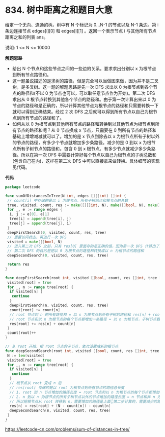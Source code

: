# 834. 树中距离之和**题目大意** 

给定一个无向、连通的树。树中有 N 个标记为 0…N-1 的节点以及 N-1 条边。第 i 条边连接节点 edges[i][0] 和 edges[i][1] 。返回一个表示节点 i 与其他所有节点距离之和的列表 ans。

说明: 1 <= N <= 10000

**解题思路**  

- 给出 N 个节点和这些节点之间的一些边的关系。要求求出分别以 x 为根节点到所有节点路径和。
- 这一题虽说描述的是求树的路径，但是完全可以当做图来做，因为并不是二叉树，是多叉树。这一题的解题思路是先一次 DFS 求出以 0 为根节点到各个节点的路径和(不以 0 为节点也可以，可以取任意节点作为开始)。第二次 DFS 求出从 0 根节点转换到其他各个节点的路径和。由于第一次计算出来以 0 为节点的路径和是正确的，所以计算其他节点为根节点的路径和只需要转换一下就可以得到正确结果。经过 2 次 DFS 之后就可以得到所有节点以自己为根节点到所有节点的路径和了。
- 如何从以 0 为根节点到其他所有节点的路径和转换到以其他节点为根节点到所有节点的路径和呢？从 0 节点换成 x 节点，只需要在 0 到所有节点的路径和基础上增增减减就可以了。增加的是 x 节点到除去以 x 为根节点所有子树以外的节点的路径，有多少个节点就增加多少条路径。减少的是 0 到以 x 为根节点所有子树节点的路径和，包含 0 到 x 根节点，有多少节点就减少多少条路径。所以在第一次 DFS 中需要计算好每个节点以自己为根节点的子树总数和(包含自己在内)，这样在第二次 DFS 中可以直接拿来做转换。具体细节的实现见代码。

**代码**  

```go
package leetcode

func sumOfDistancesInTree(N int, edges [][]int) []int {
 // count[i] 中存储的是以 i 为根节点，所有子树结点和根节点的总数
 tree, visited, count, res := make([][]int, N), make([]bool, N), make([]int, N), make([]int, N)
 for _, e := range edges {
  i, j := e[0], e[1]
  tree[i] = append(tree[i], j)
  tree[j] = append(tree[j], i)
 }
 deepFirstSearch(0, visited, count, res, tree)
 // 重置访问状态，再进行一次 DFS
 visited = make([]bool, N)
 // 进入第二次 DFS 之前，只有 res[0] 里面存的是正确的值，因为第一次 DFS 计算出了以 0 为根节点的所有路径和
 // 第二次 DFS 的目的是把以 0 为根节点的路径和转换成以 n 为根节点的路径和
 deepSecondSearch(0, visited, count, res, tree)

 return res
}

func deepFirstSearch(root int, visited []bool, count, res []int, tree [][]int) {
 visited[root] = true
 for _, n := range tree[root] {
  if visited[n] {
   continue
  }
  deepFirstSearch(n, visited, count, res, tree)
  count[root] += count[n]
  // root 节点到 n 的所有路径和 = 以 n 为根节点到所有子树的路径和 res[n] + root 到 count[n] 中每个节点的个数(root 节点和以 n 为根节点的每个节点都增加一条路径)
  // root 节点和以 n 为根节点的每个节点都增加一条路径 = 以 n 为根节点，子树节点数和根节点数的总和，即 count[n]
  res[root] += res[n] + count[n]
 }
 count[root]++
}

// 从 root 开始，把 root 节点的子节点，依次设置成新的根节点
func deepSecondSearch(root int, visited []bool, count, res []int, tree [][]int) {
 N := len(visited)
 visited[root] = true
 for _, n := range tree[root] {
  if visited[n] {
   continue
  }
  // 根节点从 root 变成 n 后
  // res[root] 存储的是以 root 为根节点到所有节点的路径总长度
  // 1. root 到 n 节点增加的路径长度 = root 节点和以 n 为根节点的每个节点都增加一条路径 = 以 n 为根节点，子树节点数和根节点数的总和，即 count[n]
  // 2. n 到以 n 为根节点的所有子树节点以外的节点增加的路径长度 = n 节点和非 n 为根节点子树的每个节点都增加一条路径 = N - count[n]
  // 所以把根节点从 root 转移到 n，需要增加的路径是上面👆第二步计算的，需要减少的路径是上面👆第一步计算的
  res[n] = res[root] + (N - count[n]) - count[n]
  deepSecondSearch(n, visited, count, res, tree)
 }
}
```

https://leetcode-cn.com/problems/sum-of-distances-in-tree/